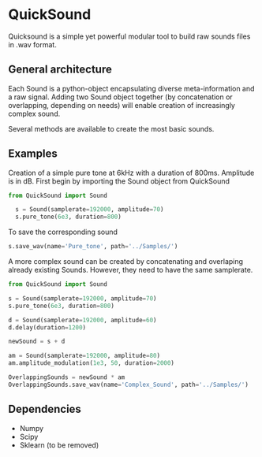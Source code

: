 # QuickSound

Quicksound is a simple yet powerful modular tool to build raw sounds files in .wav format. 

## General architecture

Each Sound is a python-object encapsulating diverse meta-information and a raw signal. Adding two Sound object together (by concatenation or overlapping, depending on needs) will enable creation of increasingly complex sound. 

Several methods are available to create the most basic sounds.

## Examples

Creation of a simple pure tone at 6kHz with a duration of 800ms. Amplitude is in dB. First begin by importing the Sound object from QuickSound

```python
from QuickSound import Sound
```



```python
  s = Sound(samplerate=192000, amplitude=70)
  s.pure_tone(6e3, duration=800)
```
To save the corresponding sound
```python
s.save_wav(name='Pure_tone', path='../Samples/')
```
A more complex sound can be created by concatenating and overlaping already existing Sounds. However, they need to have the same samplerate.
```python
from QuickSound import Sound

s = Sound(samplerate=192000, amplitude=70)
s.pure_tone(6e3, duration=800)

d = Sound(samplerate=192000, amplitude=60)
d.delay(duration=1200)

newSound = s + d

am = Sound(samplerate=192000, amplitude=80)
am.amplitude_modulation(1e3, 50, duration=2000)

OverlappingSounds = newSound * am
OverlappingSounds.save_wav(name='Complex_Sound', path='../Samples/')
```


## Dependencies

- Numpy
- Scipy
- Sklearn (to be removed)

